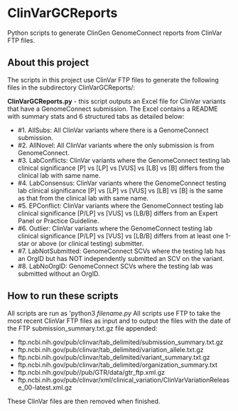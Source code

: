 # ClinVarGCReports
Python scripts to generate ClinGen GenomeConnect reports from ClinVar FTP files.

## About this project
The scripts in this project use ClinVar FTP files to generate the following files in the subdirectory ClinVarGCReports/:

**ClinVarGCReports.py** - this script outputs an Excel file for ClinVar variants that have a GenomeConnect submission. The Excel contains a README with summary stats and 6 structured tabs as detailed below:
  
  * \#1. AllSubs: All ClinVar variants where there is a GenomeConnect submission.
  * \#2. AllNovel: All ClinVar variants where the only submission is from GenomeConnect.
  * \#3. LabConflicts: ClinVar variants where the GenomeConnect testing lab clinical significance [P] vs [LP] vs [VUS] vs [LB] vs [B] differs from the clinical lab with same name.
  * \#4. LabConsensus: ClinVar variants where the GenomeConnect testing lab clinical significance [P] vs [LP] vs [VUS] vs [LB] vs [B] is the same as that from the clinical lab with same name.
  * \#5. EPConflict: ClinVar variants where the GenomeConnect testing lab clinical significance [P/LP] vs [VUS] vs [LB/B] differs from an Expert Panel or Practice Guideline.
  * \#6. Outlier: ClinVar variants where the GenomeConnect testing lab clinical significance [P/LP] vs [VUS] vs [LB/B] differs from at least one 1-star or above (or clinical testing) submitter.
  * \#7. LabNotSubmitted: GenomeConnect SCVs where the testing lab has an OrgID but has NOT independently submitted an SCV on the variant.
  * \#8. LabNoOrgID: GenomeConnect SCVs where the testing lab was submitted without an OrgID.


## How to run these scripts
All scripts are run as 'python3 *filename.py*
All scripts use FTP to take the most recent ClinVar FTP files as input and to output the files with the date of the FTP submission_summary.txt.gz file appended:

  * ftp.ncbi.nih.gov/pub/clinvar/tab_delimited/submission_summary.txt.gz
  * ftp.ncbi.nih.gov/pub/clinvar/tab_delimited/variation_allele.txt.gz
  * ftp.ncbi.nih.gov/pub/clinvar/tab_delimited/variant_summary.txt.gz
  * ftp.ncbi.nih.gov/pub/clinvar/tab_delimited/organization_summary.txt
  * ftp.ncbi.nih.gov/pub//pub/GTR/data/gtr_ftp.xml.gz
  * ftp.ncbi.nih.gov/pub/clinvar/xml/clinical_variation/ClinVarVariationRelease_00-latest.xml.gz

These ClinVar files are then removed when finished.
